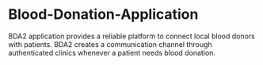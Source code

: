 # Blood-Donation-Application
BDA2 application provides a reliable platform to connect local blood donors with patients. BDA2 creates a communication channel through authenticated clinics whenever a patient needs blood donation.
